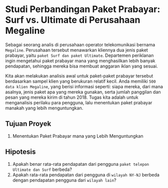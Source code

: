 # Studi Perbandingan Paket Prabayar: Surf vs. Ultimate di Perusahaan Megaline

Sebagai seorang analis di perusahaan operator telekomunikasi bernama `Megaline`. Perusahaan tersebut menawarkan kliennya dua jenis paket prabayar, yaitu `paket Surf dan paket Ultimate`. Departemen periklanan ingin mengetahui paket prabayar mana yang menghasilkan lebih banyak pendapatan, sehingga mereka bisa membuat anggaran iklan yang sesuai.

Kita akan melakukan analisis awal untuk paket-paket prabayar tersebut berdasarkan sampel klien yang berukuran relatif kecil. Anda memiliki `500 data klien Megaline`, yang berisi informasi seperti: siapa mereka, dari mana asalnya, jenis paket apa yang mereka gunakan, serta jumlah panggilan dan pesan yang mereka kirim di tahun 2018. Tugas kita adalah untuk menganalisis perilaku para pengguna, lalu menentukan paket prabayar manakah yang lebih menguntungkan.

## Tujuan Proyek
1. Menentukan Paket Prabayar mana yang Lebih Menguntungkan

## Hipotesis
1. Apakah benar rata-rata pendapatan dari pengguna `paket telepon Ultimate dan Surf` berbeda?
2. Apakah rata-rata pendapatan dari pengguna di `wilayah NY-NJ` berbeda dengan pendapatan pengguna dari `wilayah lain`?
